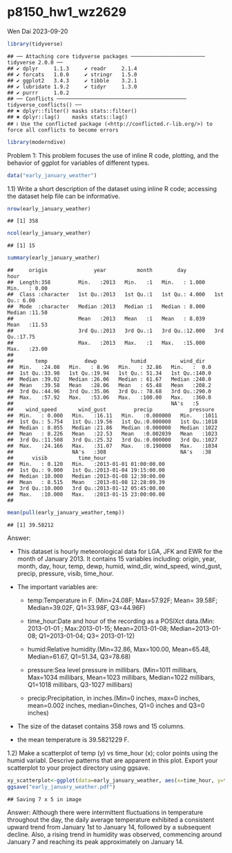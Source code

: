 p8150_hw1_wz2629
================
Wen Dai
2023-09-20

``` r
library(tidyverse)
```

    ## ── Attaching core tidyverse packages ──────────────────────── tidyverse 2.0.0 ──
    ## ✔ dplyr     1.1.3     ✔ readr     2.1.4
    ## ✔ forcats   1.0.0     ✔ stringr   1.5.0
    ## ✔ ggplot2   3.4.3     ✔ tibble    3.2.1
    ## ✔ lubridate 1.9.2     ✔ tidyr     1.3.0
    ## ✔ purrr     1.0.2     
    ## ── Conflicts ────────────────────────────────────────── tidyverse_conflicts() ──
    ## ✖ dplyr::filter() masks stats::filter()
    ## ✖ dplyr::lag()    masks stats::lag()
    ## ℹ Use the conflicted package (<http://conflicted.r-lib.org/>) to force all conflicts to become errors

``` r
library(moderndive)
```

Problem 1: This problem focuses the use of inline R code, plotting, and
the behavior of ggplot for variables of different types.

``` r
data("early_january_weather")
```

1.1) Write a short description of the dataset using inline R code;
accessing the dataset help file can be informative.

``` r
nrow(early_january_weather)
```

    ## [1] 358

``` r
ncol(early_january_weather)
```

    ## [1] 15

``` r
summary(early_january_weather)
```

    ##     origin               year          month        day              hour      
    ##  Length:358         Min.   :2013   Min.   :1   Min.   : 1.000   Min.   : 0.00  
    ##  Class :character   1st Qu.:2013   1st Qu.:1   1st Qu.: 4.000   1st Qu.: 6.00  
    ##  Mode  :character   Median :2013   Median :1   Median : 8.000   Median :11.50  
    ##                     Mean   :2013   Mean   :1   Mean   : 8.039   Mean   :11.53  
    ##                     3rd Qu.:2013   3rd Qu.:1   3rd Qu.:12.000   3rd Qu.:17.75  
    ##                     Max.   :2013   Max.   :1   Max.   :15.000   Max.   :23.00  
    ##                                                                                
    ##       temp            dewp           humid           wind_dir    
    ##  Min.   :24.08   Min.   : 8.96   Min.   : 32.86   Min.   :  0.0  
    ##  1st Qu.:33.98   1st Qu.:19.94   1st Qu.: 51.34   1st Qu.:140.0  
    ##  Median :39.02   Median :26.06   Median : 61.67   Median :240.0  
    ##  Mean   :39.58   Mean   :28.06   Mean   : 65.48   Mean   :208.2  
    ##  3rd Qu.:44.96   3rd Qu.:35.06   3rd Qu.: 78.68   3rd Qu.:290.0  
    ##  Max.   :57.92   Max.   :53.06   Max.   :100.00   Max.   :360.0  
    ##                                                   NA's   :5      
    ##    wind_speed       wind_gust         precip            pressure   
    ##  Min.   : 0.000   Min.   :16.11   Min.   :0.000000   Min.   :1011  
    ##  1st Qu.: 5.754   1st Qu.:19.56   1st Qu.:0.000000   1st Qu.:1018  
    ##  Median : 8.055   Median :21.86   Median :0.000000   Median :1022  
    ##  Mean   : 8.226   Mean   :22.53   Mean   :0.002039   Mean   :1023  
    ##  3rd Qu.:11.508   3rd Qu.:25.32   3rd Qu.:0.000000   3rd Qu.:1027  
    ##  Max.   :24.166   Max.   :31.07   Max.   :0.190000   Max.   :1034  
    ##                   NA's   :308                        NA's   :38    
    ##      visib          time_hour                     
    ##  Min.   : 0.120   Min.   :2013-01-01 01:00:00.00  
    ##  1st Qu.: 9.000   1st Qu.:2013-01-04 19:15:00.00  
    ##  Median :10.000   Median :2013-01-08 12:30:00.00  
    ##  Mean   : 8.515   Mean   :2013-01-08 12:28:09.39  
    ##  3rd Qu.:10.000   3rd Qu.:2013-01-12 05:45:00.00  
    ##  Max.   :10.000   Max.   :2013-01-15 23:00:00.00  
    ## 

``` r
mean(pull(early_january_weather,temp))
```

    ## [1] 39.58212

Answer:

- This dataset is hourly meteorological data for LGA, JFK and EWR for
  the month of January 2013. It contains 15 variables including: origin,
  year, month, day, hour, temp, dewp, humid, wind_dir, wind_speed,
  wind_gust, precip, pressure, visib, time_hour.

- The important variables are:

  - temp:Temperature in F. (Min=24.08F; Max=57.92F; Mean= 39.58F;
    Median=39.02F, Q1=33.98F, Q3=44.96F)

  - time_hour:Date and hour of the recording as a POSIXct data.(Min:
    2013-01-01 ; Max:2013-01-15; Mean=2013-01-08; Median=2013-01-08;
    Q1=2013-01-04; Q3= 2013-01-12)

  - humid:Relative humidity.(Min=32.86, Max=100.00, Mean=65.48,
    Median=61.67, Q1=51.34, Q3=78.68)

  - pressure:Sea level pressure in millibars. (Min=1011 millibars,
    Max=1034 millibars, Mean=1023 millibars, Median=1022 millibars,
    Q1=1018 millibars, Q3-1027 millibars)

  - precip:Precipitation, in inches.(Min=0 inches, max=0 inches,
    mean=0.002 inches, median=0inches, Q1=0 inches and Q3=0 inches)

- The size of the dataset contains 358 rows and 15 columns.

- the mean temperature is 39.5821229 F.

1.2) Make a scatterplot of temp (y) vs time_hour (x); color points using
the humid variabl. Descrive patterns that are apparent in this plot.
Export your scatterplot to your project directory using ggsave.

``` r
xy_scatterplot<-ggplot(data=early_january_weather, aes(x=time_hour, y=temp, color=humid))+geom_point()+labs(title="scatterplot of time_hour vs temp",x="time_hour",y="temp")
ggsave("early_january_weather.pdf")
```

    ## Saving 7 x 5 in image

Answer: Although there were intermittent fluctuations in temperature
throughout the day, the daily average temperature exhibited a consistent
upward trend from January 1st to January 14, followed by a subsequent
decline. Also, a rising trend in humidity was observed, commencing
around January 7 and reaching its peak approximately on January 14.
